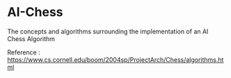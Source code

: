 # AI-Chess
The concepts and algorithms surrounding the implementation of an AI Chess Algorithm

Reference : https://www.cs.cornell.edu/boom/2004sp/ProjectArch/Chess/algorithms.html
 
 
 
